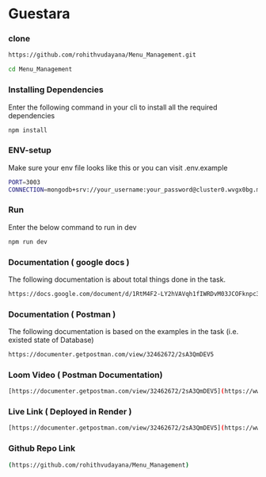 # Guestara

### clone
```bash
https://github.com/rohithvudayana/Menu_Management.git
```
```bash
cd Menu_Management
```


### Installing Dependencies
Enter the following command in your cli to install all the required dependencies

```bash
npm install
```




### ENV-setup
Make sure your env file looks like this or you can visit .env.example
```bash
PORT=3003
CONNECTION=mongodb+srv://your_username:your_password@cluster0.wvgx0bg.mongodb.net/Guestara
```

### Run
Enter the below command to run in dev
```bash
npm run dev
```

### Documentation ( google docs )
The following documentation is about total things done in the task.
```bash
https://docs.google.com/document/d/1RtM4F2-LY2hVAVqh1fIWRDvM03JCOFknpc3_0yEUGwM/edit?usp=sharing
```

### Documentation ( Postman )
The following documentation is based on the examples in the task (i.e. existed state of Database)
```bash
https://documenter.getpostman.com/view/32462672/2sA3QmDEV5
```

### Loom Video ( Postman Documentation)
```bash
[https://documenter.getpostman.com/view/32462672/2sA3QmDEV5](https://www.loom.com/share/2f07a7c7f59145d1928c171b1bcd2a0c?sid=14060743-2f18-45ec-b908-3ac89bfcc26e)
```

### Live Link ( Deployed in Render )
```bash
[https://documenter.getpostman.com/view/32462672/2sA3QmDEV5](https://www.loom.com/share/2f07a7c7f59145d1928c171b1bcd2a0c?sid=14060743-2f18-45ec-b908-3ac89bfcc26e)
```

### Github Repo Link 
```bash
(https://github.com/rohithvudayana/Menu_Management)
```
